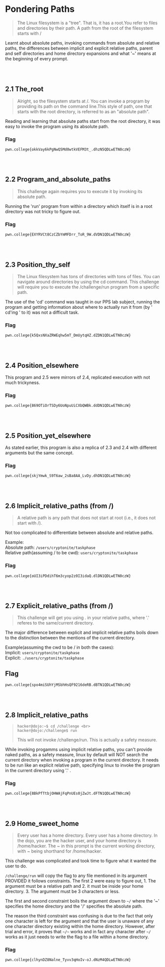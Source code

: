 # Pondering Paths

>The Linux filesystem is a "tree". That is, it has a root.You refer to files and directories by their path. A path from the root of the filesystem starts with /

Learnt about absolute paths, invoking commands from absolute and relative paths, the differences between implicit and explicit relative paths, parent and self directories and home directory expansions and what '~' means at the beginning of every prompt.

<br>
<br>

## 2.1 The_root
>Alright, so the filesystem starts at /. You can invoke a program by providing its path on the command line.This style of path, one that starts with the root directory, is referred to as an "absolute path".

Reading and learning that absolute paths start from the root directory, it was easy to invoke the program using its absolute path.

### Flag
```
pwn.college{okkVay6kPgNwQ5Md0wtkVEFM3t_.dhzN5QDLwETN0czW}
```

<br>
<br>

## 2.2 Program_and_absolute_paths
>This challenge again requires you to execute it by invoking its absolute path.

Running the 'run' program from within a directory which itself is in a root directory was not tricky to figure out.

### Flag
```
pwn.college{EXYRVCt8CzCZbYmMFDrr_ToR_9W.dVDN1QDLwETN0czW}
```
<br>
<br>

## 2.3 Position_thy_self
>The Linux filesystem has tons of directories with tons of files. You can navigate around directories by using the cd command. This challenge will require you to execute the /challenge/run program from a specific path.


The use of the 'cd' command was taught in our PPS lab subject, running the program and getting information about where to actually run it from (by ' cd'ing ' to it) was not a difficult task.

### Flag
```
pwn.college{k5QxsNXaZRWEqhw5mT_DmUytqHZ.dZDN1QDLwETN0czW}
```
<br>
<br>

## 2.4 Position_elsewhere
This program and 2.5 were mirrors of 2.4, replicated execution with not much trickyness.

### Flag

```
pwn.college{869OTiOrTSDy6UoNpuUiCXbQWBk.ddDN1QDLwETN0czW}
```
<br>
<br>

## 2.5 Position_yet_elsewhere
As stated earlier, this program is also a replica of 2.3 and 2.4 with different arguments but the same concept.

### Flag 
```
pwn.college{skjYmwk_S9T6aw_2sBa8AA_LvDy.dhDN1QDLwETN0czW}
```
<br>
<br>

## 2.6 Implicit_relative_paths (from /)
>A relative path is any path that does not start at root (i.e., it does not start with /).

Not too complicated to differentiate between absolute and relative paths.

Example: <br>
Absolute path: ``` /users/cryptonite/taskphase ```<br>
Relative path(assuming / to be cwd): ```users/cryptonite/taskphase```

### Flag
```
pwn.college{oUI3iPDdihT6m3cyop2z0I3idaQ.dlDN1QDLwETN0czW}
```

<br>
<br>

## 2.7 Explicit_relative_paths (from /)
>This challenge will get you using . in your relative paths, where '.' referes to the same/current directory.

The major difference between explicit and implicit relative paths boils down to the distinction between the mentions of the current directory.

Example(assuming the cwd to be / in both the cases): <br>
Implicit: ```users/cryptonite/taskphase``` <br>
Explicit: ```./users/cryptonite/taskphase```

## Flag
```
pwn.college{spo4miSUhYjMSbhHsQF9216deRB.dBTN1QDLwETN0czW}
```

<br>
<br>


## 2.8 Implicit_relative_paths
> ```
> hacker@dojo:~$ cd /challenge <br>
> hacker@dojo:/challenge$ run
> ```
> This will not invoke /challenge/run. This is actually a safety measure.

While invoking progamms using implicit relative paths, you can't provide naked paths, as a safety measure, linux by default will NOT search the current directory when invoking a program in the current directory.
It needs to be run like an explicit relative path, specifying linux to invoke the program in the current directory using '.' .

### Flag
```
pwn.college{8BkPfTtbjOHWAjFqPnUEs0jZwJt.dFTN1QDLwETN0czW}
```

<br>
<br>

## 2.9 Home_sweet_home
>Every user has a home directory. Every user has a home directory. In the dojo, you are the hacker user, and your home directory is /home/hacker. The ~ in this prompt is the current working directory, with ~ being shorthand for /home/hacker.

This challenge was complicated and took time to figure what it wanted the user to do.

 ```/challenge/run``` will copy the flag to any file mentioned in its argument PROVIDED it follows constraints. The first 2 were easy to figure out, 1. The argument must be a relative path and 2. it must be inside your home directory. 3. The argument must be 3 characters or less.

 The first and second constraint boils the argument down to ```~/``` where the '~' specifies the home directory and the '/' specifies the absolute path.
 
 The reason the third constraint was confusing is due to the fact that only one character is left for the argument and that the user is unaware of any one character directory existing within the home directory.
However, after trial and error, it proves that ```~/~``` works and in fact any character after ```~/``` works as it just needs to write the flag to a file within a home directory.

 ### Flag
```
pwn.college{clhynDZ8Nalne_Tyvv3qHoIv-oJ.dNzM4QDLwETN0czW}
```
<br>
<br>






